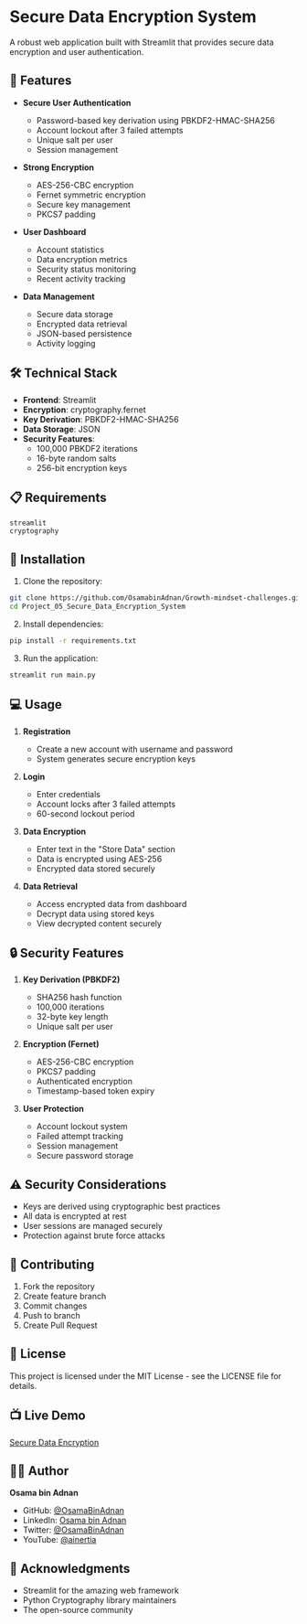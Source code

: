 # Secure Data Encryption System

A robust web application built with Streamlit that provides secure data encryption and user authentication.

## 🔐 Features

- **Secure User Authentication**
  - Password-based key derivation using PBKDF2-HMAC-SHA256
  - Account lockout after 3 failed attempts
  - Unique salt per user
  - Session management

- **Strong Encryption**
  - AES-256-CBC encryption
  - Fernet symmetric encryption
  - Secure key management
  - PKCS7 padding

- **User Dashboard**
  - Account statistics
  - Data encryption metrics
  - Security status monitoring
  - Recent activity tracking

- **Data Management**
  - Secure data storage
  - Encrypted data retrieval
  - JSON-based persistence
  - Activity logging

## 🛠️ Technical Stack

- **Frontend**: Streamlit
- **Encryption**: cryptography.fernet
- **Key Derivation**: PBKDF2-HMAC-SHA256
- **Data Storage**: JSON
- **Security Features**:
  - 100,000 PBKDF2 iterations
  - 16-byte random salts
  - 256-bit encryption keys

## 📋 Requirements

```text
streamlit
cryptography
```

## 🚀 Installation

1. Clone the repository:
```bash
git clone https://github.com/OsamabinAdnan/Growth-mindset-challenges.git
cd Project_05_Secure_Data_Encryption_System
```

2. Install dependencies:
```bash
pip install -r requirements.txt
```

3. Run the application:
```bash
streamlit run main.py
```

## 💻 Usage

1. **Registration**
   - Create a new account with username and password
   - System generates secure encryption keys

2. **Login**
   - Enter credentials
   - Account locks after 3 failed attempts
   - 60-second lockout period

3. **Data Encryption**
   - Enter text in the "Store Data" section
   - Data is encrypted using AES-256
   - Encrypted data stored securely

4. **Data Retrieval**
   - Access encrypted data from dashboard
   - Decrypt data using stored keys
   - View decrypted content securely

## 🔒 Security Features

1. **Key Derivation (PBKDF2)**
   - SHA256 hash function
   - 100,000 iterations
   - 32-byte key length
   - Unique salt per user

2. **Encryption (Fernet)**
   - AES-256-CBC encryption
   - PKCS7 padding
   - Authenticated encryption
   - Timestamp-based token expiry

3. **User Protection**
   - Account lockout system
   - Failed attempt tracking
   - Session management
   - Secure password storage

## ⚠️ Security Considerations

- Keys are derived using cryptographic best practices
- All data is encrypted at rest
- User sessions are managed securely
- Protection against brute force attacks

## 🤝 Contributing

1. Fork the repository
2. Create feature branch
3. Commit changes
4. Push to branch
5. Create Pull Request

## 📄 License

This project is licensed under the MIT License - see the LICENSE file for details.

## 📺 Live Demo

[Secure Data Encryption](https://securedata-encryptionsystem-osamabinadnan.streamlit.app/)

## 👨‍💻 Author

**Osama bin Adnan**
- GitHub: [@OsamaBinAdnan](https://github.com/OsamaBinAdnan)
- LinkedIn: [Osama bin Adnan](https://www.linkedin.com/in/osama-bin-adnan/)
- Twitter: [@OsamaBinAdnan](https://x.com/osamabinadnan1)
- YouTube: [@ainertia](https://youtube.com/@ainertia/)

## 🙏 Acknowledgments

- Streamlit for the amazing web framework
- Python Cryptography library maintainers
- The open-source community